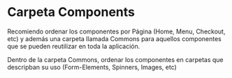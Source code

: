 # Carpeta Components

Recomiendo ordenar los componentes por Página (Home, Menu, Checkout, etc) y además una carpeta llamada Commons para aquellos componentes que se pueden reutilizar en toda la aplicación. 

Dentro de la carpeta Commons, ordenar los componentes en carpetas que descripban su uso (Form-Elements, Spinners, Images, etc)